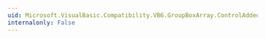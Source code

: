 ```yaml
---
uid: Microsoft.VisualBasic.Compatibility.VB6.GroupBoxArray.ControlAdded
internalonly: False
---
```

